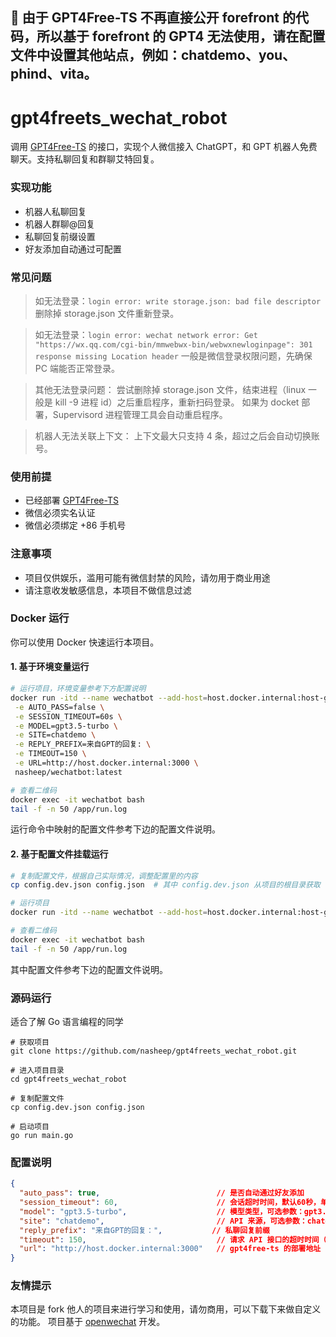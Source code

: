 ## 🚨 由于 GPT4Free-TS 不再直接公开 forefront 的代码，所以基于 forefront 的 GPT4 无法使用，请在配置文件中设置其他站点，例如：chatdemo、you、phind、vita。

# gpt4freets_wechat_robot
调用 [GPT4Free-TS](https://github.com/xiangsx/gpt4free-ts) 的接口，实现个人微信接入 ChatGPT，和 GPT 机器人免费聊天。支持私聊回复和群聊艾特回复。

### 实现功能

* 机器人私聊回复
* 机器人群聊@回复
* 私聊回复前缀设置
* 好友添加自动通过可配置

### 常见问题
> 如无法登录：`login error: write storage.json: bad file descriptor`
删除掉 storage.json 文件重新登录。

> 如无法登录：`login error: wechat network error: Get "https://wx.qq.com/cgi-bin/mmwebwx-bin/webwxnewloginpage": 301 response missing Location header`
一般是微信登录权限问题，先确保 PC 端能否正常登录。

> 其他无法登录问题：
尝试删除掉 storage.json 文件，结束进程（linux 一般是 kill -9 进程 id）之后重启程序，重新扫码登录。
如果为 docket 部署，Supervisord 进程管理工具会自动重启程序。

> 机器人无法关联上下文：
上下文最大只支持 4 条，超过之后会自动切换账号。

### 使用前提
* 已经部署 [GPT4Free-TS](https://github.com/xiangsx/gpt4free-ts)
* 微信必须实名认证
* 微信必须绑定 +86 手机号

### 注意事项
* 项目仅供娱乐，滥用可能有微信封禁的风险，请勿用于商业用途
* 请注意收发敏感信息，本项目不做信息过滤

### Docker 运行
你可以使用 Docker 快速运行本项目。

#### 1. 基于环境变量运行

```sh
# 运行项目，环境变量参考下方配置说明
docker run -itd --name wechatbot --add-host=host.docker.internal:host-gateway --restart=always \
 -e AUTO_PASS=false \
 -e SESSION_TIMEOUT=60s \
 -e MODEL=gpt3.5-turbo \
 -e SITE=chatdemo \
 -e REPLY_PREFIX=来自GPT的回复: \
 -e TIMEOUT=150 \
 -e URL=http://host.docker.internal:3000 \
 nasheep/wechatbot:latest

# 查看二维码
docker exec -it wechatbot bash 
tail -f -n 50 /app/run.log 
```

运行命令中映射的配置文件参考下边的配置文件说明。

#### 2. 基于配置文件挂载运行

```sh
# 复制配置文件，根据自己实际情况，调整配置里的内容
cp config.dev.json config.json  # 其中 config.dev.json 从项目的根目录获取

# 运行项目
docker run -itd --name wechatbot --add-host=host.docker.internal:host-gateway -v `pwd`/config.json:/app/config.json nasheep/wechatbot:latest

# 查看二维码
docker exec -it wechatbot bash 
tail -f -n 50 /app/run.log 
```

其中配置文件参考下边的配置文件说明。


### 源码运行
适合了解 Go 语言编程的同学

````
# 获取项目
git clone https://github.com/nasheep/gpt4freets_wechat_robot.git

# 进入项目目录
cd gpt4freets_wechat_robot

# 复制配置文件
cp config.dev.json config.json

# 启动项目
go run main.go
````

### 配置说明

```json
{
  "auto_pass": true,                          // 是否自动通过好友添加
  "session_timeout": 60,                      // 会话超时时间，默认60秒，单位秒，在会话时间内所有发送给机器人的信息会作为上下文
  "model": "gpt3.5-turbo",                    // 模型类型，可选参数：gpt3.5-turbo、net-gpt3.5-turbo、gpt4
  "site": "chatdemo",                         // API 来源，可选参数：chatdemo、you、phind、vita、forefront
  "reply_prefix": "来自GPT的回复：",           // 私聊回复前缀
  "timeout": 150,                             // 请求 API 接口的超时时间（秒）
  "url": "http://host.docker.internal:3000"   // gpt4free-ts 的部署地址
}
```

### 友情提示
本项目是 fork 他人的项目来进行学习和使用，请勿商用，可以下载下来做自定义的功能。
项目基于 [openwechat](https://github.com/eatmoreapple/openwechat) 开发。
